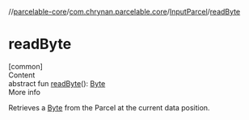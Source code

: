 //[parcelable-core](../../../index.md)/[com.chrynan.parcelable.core](../index.md)/[InputParcel](index.md)/[readByte](read-byte.md)



# readByte  
[common]  
Content  
abstract fun [readByte](read-byte.md)(): [Byte](https://kotlinlang.org/api/latest/jvm/stdlib/kotlin/-byte/index.html)  
More info  


Retrieves a [Byte](https://kotlinlang.org/api/latest/jvm/stdlib/kotlin/-byte/index.html) from the Parcel at the current data position.

  



